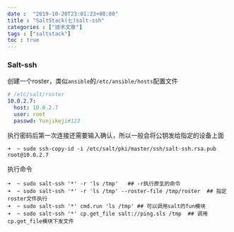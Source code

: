 ```yaml
---
date :  "2019-10-20T23:01:23+08:00" 
title : "SaltStack(七)salt-ssh" 
categories : ["技术文章"] 
tags : ["saltstack"] 
toc : true
---
```


### Salt-ssh

创建一个roster，类似`ansible`的`/etc/ansible/hosts`配置文件

```yaml
# /etc/salt/roster
10.0.2.7:
  host: 10.0.2.7
  user: root        
  passwd: Yunjikeji#123 
```

执行密码后第一次连接还需要输入确认，所以一般会将公钥发给指定的设备上面

```shell
➜  ~ sudo ssh-copy-id -i /etc/salt/pki/master/ssh/salt-ssh.rsa.pub root@10.0.2.7
```

执行命令

```shell
➜  ~ sudo salt-ssh '*' -r 'ls /tmp'   ## -r执行原生的命令
➜  ~ sudo salt-ssh '*' -r 'ls /tmp' --roster-file /tmp/roster  ## 指定roster文件执行
➜  ~ sudo salt-ssh '*' cmd.run 'ls /tmp' ## 可以调用salt的fun模块
➜  ~ sudo salt-ssh '*' cp.get_file salt://ping.sls /tmp  ## 调用cp.get_file模块下发文件
```

